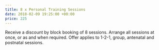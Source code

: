 ```yaml
---
title: 8 x Personal Training Sessions
date: 2018-02-09 19:25:00 +00:00
price: 225
---
```


Receive a discount by block booking of 8 sessions. Arrange all sessions at once, or as and when required. Offer applies to 1-2-1, group, antenatal and postnatal sessions.